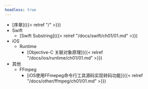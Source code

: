 ```yaml
---
headless: true
---
```


- [序章]({{< relref "/" >}})
- Swift
  - [Swift Substring]({{< relref "/docs/swift/ch01/01.md" >}})
- iOS
  - Runtime
    - [Objective-C 关联对象原理]({{< relref "/docs/ios/runtime/ch01/01.md" >}})
- 其他
  - FFmpeg
    - [iOS使用FFmepeg命令行工具源码实现转码功能]({{< relref "/docs/other/ffmpeg/ch01/01.md" >}})